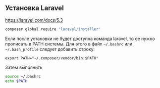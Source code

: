 

Установка Laravel
----------------

https://laravel.com/docs/5.3

```bash
composer global require "laravel/installer"
```

Если после установки не будет доступна команда laravel, то ее нужно прописать в PATH системы.
Для этого в файл `~/.bashrc` или `~/.bash_profile` следует добавить строку:

```
export PATH="~/.composer/vendor/bin:$PATH" 
```

Затем выполнить

```bash
source ~/.bashrc
echo $PATH
```



